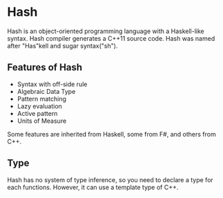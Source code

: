Hash
====

Hash is an object-oriented programming language with a Haskell-like syntax.
Hash compiler generates a C++11 source code.
Hash was named after "Has"kell and sugar syntax("sh").

Features of Hash
----------------
* Syntax with off-side rule
* Algebraic Data Type
* Pattern matching
* Lazy evaluation
* Active pattern
* Units of Measure

Some features are inherited from Haskell, some from F#, and others from C++.

Type
----
Hash has no system of type inference, so you need to declare a type for each functions.
However, it can use a template type of C++.